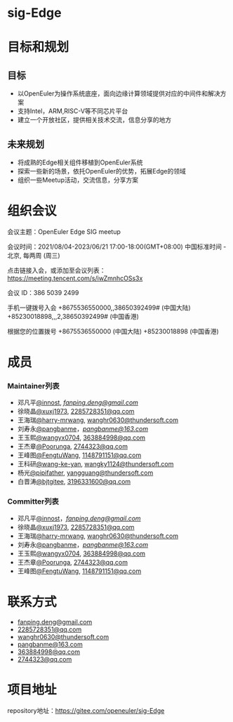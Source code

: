 # sig-Edge

# 目标和规划

## 目标

- 以OpenEuler为操作系统底座，面向边缘计算领域提供对应的中间件和解决方案
- 支持Intel，ARM,RISC-V等不同芯片平台
- 建立一个开放社区，提供相关技术交流，信息分享的地方

## 未来规划

- 将成熟的Edge相关组件移植到OpenEuler系统
- 探索一些新的场景，依托OpenEuler的优势，拓展Edge的领域
- 组织一些Meetup活动，交流信息，分享方案

# 组织会议

会议主题：OpenEuler Edge SIG meetup

会议时间：2021/08/04-2023/06/21 17:00-18:00(GMT+08:00) 中国标准时间 - 北京, 每两周 (周三)

点击链接入会，或添加至会议列表：
https://meeting.tencent.com/s/iwZmnhcOSs3x

会议 ID：386 5039 2499

手机一键拨号入会
+8675536550000,,38650392499# (中国大陆)
+85230018898,,,2,38650392499# (中国香港)

根据您的位置拨号
+8675536550000 (中国大陆)
+85230018898 (中国香港)

# 成员

### **Maintainer列表**

- 邓凡平[@innost](https://gitee.com/innost), *[fanping.deng@gmail.com](mailto:fanping.deng@gmail.com)*
- 徐晓晶[@xuxj1973](2285728351@qq.com), [2285728351@qq.com](mailto:2285728351@qq.com)
- 王海瑞[@harry-mrwang](wanghr0630@thundersoft.com), [wanghr0630@thundersoft.com](mailto:wanghr0630@thundersoft.com)
- 刘寿永[@pangbanme](https://gitee.com/pangbanme)，*[pangbanme@163.com](mailto:pangbanme@163.com)*
- 王玉熙[@wangyx0704](https://gitee.com/wangyx0704), [363884998@qq.com](mailto:363884998@qq.com)
- 王杰章[@Poorunga](https://gitee.com/Poorunga), [2744323@qq.com](mailto:2744323@qq.com)
- 王峰图[@FengtuWang](https://gitee.com/FengtuWang), [1148791151@qq.com](mailto:1148791151@qq.com)
- 王科研[@wang-ke-yan](https://gitee.com/wang-ke-yan), [wangky1124@thundersoft.com](mailto:wangky1124@thundersoft.com)
- 杨光[@pipifather](https://gitee.com/pipifather), [yangguang@thundersoft.com](mailto:yangguang@thundersoft.com)
- 白晋涛[@bjtgitee](https://gitee.com/bjtgitee), [3196331600@qq.com](mailto:3196331600@qq.com)

### **Committer列表**

- 邓凡平[@innost](https://gitee.com/innost)，*[fanping.deng@gmail.com](mailto:fanping.deng@gmail.com)*
- 徐晓晶[@xuxj1973](2285728351@qq.com), [2285728351@qq.com](mailto:2285728351@qq.com)
- 王海瑞[@harry-mrwang](wanghr0630@thundersoft.com), [wanghr0630@thundersoft.com](mailto:wanghr0630@thundersoft.com)
- 刘寿永[@pangbanme](https://gitee.com/pangbanme)，*[pangbanme@163.com](mailto:pangbanme@163.com)*
- 王玉熙[@wangyx0704](https://gitee.com/wangyx0704), [363884998@qq.com](mailto:363884998@qq.com)
- 王杰章[@Poorunga](https://gitee.com/Poorunga), [2744323@qq.com](mailto:2744323@qq.com)
- 王峰图[@FengtuWang](https://gitee.com/FengtuWang), [1148791151@qq.com](mailto:1148791151@qq.com)

# 联系方式

- fanping.deng@gmail.com
- 2285728351@qq.com
- wanghr0630@thundersoft.com
- [pangbanme@163.com](mailto:pangbanme@163.com)
- [363884998@qq.com](mailto:363884998@qq.com)
- 2744323@qq.com

# 项目地址

repository地址：https://gitee.com/openeuler/sig-Edge
